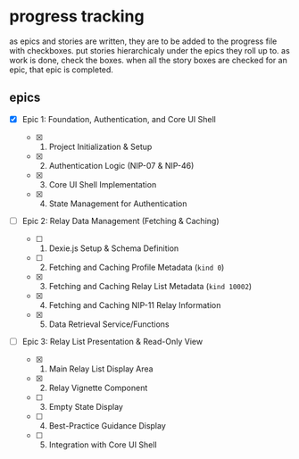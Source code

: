 # progress tracking

as epics and stories are written, they are to be added to the progress file with checkboxes. put stories hierarchicaly under the epics they roll up to. as work is done, check the boxes. when all the story boxes are checked for an epic, that epic is completed.

## epics

- [x] Epic 1: Foundation, Authentication, and Core UI Shell

  - [x] 1. Project Initialization & Setup
  - [x] 2. Authentication Logic (NIP-07 & NIP-46)
  - [x] 3. Core UI Shell Implementation
  - [x] 4. State Management for Authentication

- [ ] Epic 2: Relay Data Management (Fetching & Caching)

  - [ ] 1. Dexie.js Setup & Schema Definition
  - [ ] 2. Fetching and Caching Profile Metadata (`kind 0`)
  - [x] 3. Fetching and Caching Relay List Metadata (`kind 10002`)
  - [x] 4. Fetching and Caching NIP-11 Relay Information
  - [x] 5. Data Retrieval Service/Functions

- [ ] Epic 3: Relay List Presentation & Read-Only View
  - [x] 1. Main Relay List Display Area
  - [x] 2. Relay Vignette Component
  - [ ] 3. Empty State Display
  - [ ] 4. Best-Practice Guidance Display
  - [ ] 5. Integration with Core UI Shell
